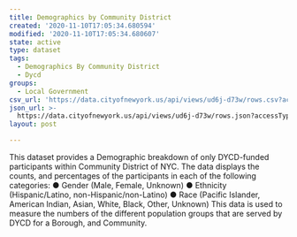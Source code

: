 ```yaml
---
title: Demographics by Community District
created: '2020-11-10T17:05:34.680594'
modified: '2020-11-10T17:05:34.680607'
state: active
type: dataset
tags:
  - Demographics By Community District
  - Dycd
groups:
  - Local Government
csv_url: 'https://data.cityofnewyork.us/api/views/ud6j-d73w/rows.csv?accessType=DOWNLOAD'
json_url: >-
  https://data.cityofnewyork.us/api/views/ud6j-d73w/rows.json?accessType=DOWNLOAD
layout: post

---
```

This dataset provides a Demographic breakdown of only DYCD-funded participants within Community District of NYC. The data displays the counts, and percentages of the participants in each of the following categories:
●	Gender (Male, Female, Unknown)
●	Ethnicity (Hispanic/Latino, non-Hispanic/non-Latino)
●	Race (Pacific Islander, American Indian, Asian, White, Black, Other, Unknown)
This data is used to measure the numbers of the different population groups that are served by DYCD for a Borough, and Community.
